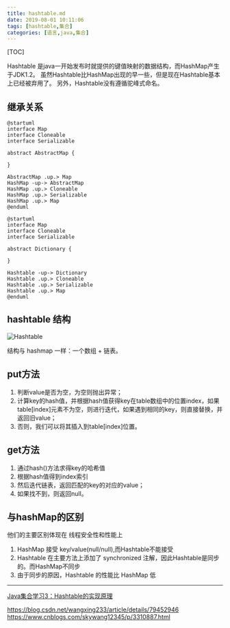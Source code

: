 ```yaml
---
title: hashtable.md
date: 2019-08-01 10:11:06
tags: [hashtable,集合]
categories: [语言,java,集合]
---
```


[TOC]

Hashtable 是java一开始发布时就提供的键值映射的数据结构，而HashMap产生于JDK1.2。
虽然Hashtable比HashMap出现的早一些，但是现在Hashtable基本上已经被弃用了。
另外，Hashtable没有遵循驼峰式命名。

<!--more-->

## 继承关系

```puml
@startuml
interface Map
interface Cloneable
interface Serializable

abstract AbstractMap {

}

AbstractMap .up.> Map
HashMap -up-> AbstractMap
HashMap .up.> Cloneable
HashMap .up.> Serializable
HashMap .up.> Map
@enduml
```

```puml
@startuml
interface Map
interface Cloneable
interface Serializable

abstract Dictionary {

}

Hashtable -up-> Dictionary
Hashtable .up.> Cloneable
Hashtable .up.> Serializable
Hashtable .up.> Map
@enduml
```

## hashtable 结构

![Hashtable](/images/hashtable/hashtable.png)

结构与 hashmap 一样：一个数组 + 链表。

## put方法

1. 判断value是否为空，为空则抛出异常；
2. 计算key的hash值，并根据hash值获得key在table数组中的位置index，如果table[index]元素不为空，则进行迭代，如果遇到相同的key，则直接替换，并返回旧value；
3. 否则，我们可以将其插入到table[index]位置。

## get方法

1. 通过hash()方法求得key的哈希值
2. 根据hash值得到index索引
3. 然后迭代链表，返回匹配的key的对应的value；
4. 如果找不到，则返回null。

## 与hashMap的区别

他们的主要区别体现在 线程安全性和性能上

1. HashMap 接受 key/value(null/null),而Hashtable不能接受
2. Hashtable 在主要方法上添加了 synchronized 注解，因此Hashtable是同步的。而HashMap不同步
3. 由于同步的原因，Hashtable 的性能比 HashMap 低

----

[Java集合学习3：Hashtable的实现原理](http://tracylihui.github.io/2015/07/01/Java%E9%9B%86%E5%90%88%E5%AD%A6%E4%B9%A03%EF%BC%9AHashtable%E7%9A%84%E5%AE%9E%E7%8E%B0%E5%8E%9F%E7%90%86/)

https://blog.csdn.net/wangxing233/article/details/79452946
https://www.cnblogs.com/skywang12345/p/3310887.html